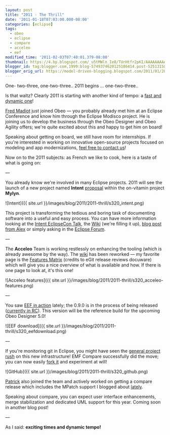 ```yaml
---
layout: post
title: "2011 - The Thrill"
date: '2011-01-18T07:03:00.000-08:00'
categories: [eclipse]
tags:
  - obeo
  - eclipse
  - compare
  - acceleo
  - eef
modified_time: '2011-02-03T07:40:01.379-08:00'
thumbnail: https://4.bp.blogspot.com/_u5tMWln_Ie8/TUrHtfr2pKI/AAAAAAAAAao/vZkrf-TjBxw/s72-c/intent.png
blogger_id: tag:blogger.com,1999:blog-5749374620125186414.post-5251315805370129051
blogger_orig_url: https://model-driven-blogging.blogspot.com/2011/01/2011-thrill.html
---
```


One- two-three, one-two-three.. 2011 begins ... one-two-three..

Is that waltz? Clearly 2011 is starting with another kind of tempo: a [fast and dynamic one](https://www.youtube.com/watch?v=iXksbb-BKpM)!

[Fred Madiot](https://fmadiot.blogspot.com/) just joined Obeo — you probably already met him at an Eclipse Conference and know him through the Eclipse Modisco project. He is joining us to develop the business through the Obeo Designer and Obeo Agility offers; we're quite excited about this and happy to get him on board!

Speaking about getting on board, we still have room for internships. If you're interested in working on innovative open-source projects focused on modeling and app modernizations, [feel free to contact us](https://www.obeosoft.com/fr/pages/recrutement/)!

Now on to the 2011 subjects: as French we like to cook, here is a taste of what is going on:

—

You already know we're involved in many Eclipse projects. 2011 will see the launch of a new project named **Intent** [proposal](https://eclipse.org/proposals/mylyn.docs.intent/) within the on-vitamin project **Mylyn**.

![Intent]({{ site.url }}/images/blog/2011/2011-thrill/s320_intent.png)

This project is transforming the tedious and boring task of documenting software into a useful and easy process. You can have more information looking at the [Intent EclipseCon Talk](https://www.eclipsecon.org/submissions/2011/view_talk.php?id=2199), the [Wiki](https://wiki.eclipse.org/Intent) (we're filling it up), [blog post from Alex](https://alagarde.tumblr.com/post/3064712740/intent-discovery-part-1-the-intents-behind) or simply asking in the [Eclipse Forum](https://www.eclipse.dev/forums/index.php?t=msg&th=203863&start=0&S=715fce3928bdde8ff68cbafb7f45f3e5).

—

The **Acceleo** Team is working restlessly on enhancing the tooling (which is already awesome by the way). The [wiki](https://wiki.eclipse.org/Acceleo) has been reworked — my favorite page is the [Features Matrix](https://wiki.eclipse.org/Acceleo/Features) (credits to eGit release reviews docuware) which will give you a nice overview of what is available and how. If there is one page to look at, it's this one!

![Acceleo features]({{ site.url }}/images/blog/2011/2011-thrill/s320_acceleo-features.png)

—

You saw [EEF in action](https://eef-modeling.blogspot.com/2011/01/eef-09-new-cool-feature-part-i-eef.html) lately; the 0.9.0 is in the process of being released ([currently in RC](https://www.eclipse.dev/modeling/emft/downloads/?project=eef)). This version will be the reference build for the upcoming Obeo Designer 5.0!

![EEF download]({{ site.url }}/images/blog/2011/2011-thrill/s320_eefdownload.png)

—

If you're monitoring git in Eclipse, you might have seen the [general project rush](https://git.eclipse.org/c/) on this new infrastructure! EMF Compare successfully did the move; you can now easily [fork it](https://github.com/cbrun/emf-compare) and experiment at will!

![GitHub]({{ site.url }}/images/blog/2011/2011-thrill/s320_github.png)

[Patrick](https://www2.imm.dtu.dk/~pk/) also joined the team and actively worked on getting a compare release which includes the MPatch support I blogged about [lately](https://model-driven-blogging.blogspot.com/2010/10/model-comparison-patching-with-mpatch.html).

Speaking about compare, you can expect user interface enhancements, merge stabilization and dedicated UML support for this year. Coming soon in another blog post!

—

As I said: **exciting times and dynamic tempo!**

